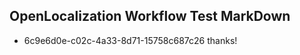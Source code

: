 ## OpenLocalization Workflow Test MarkDown
* 6c9e6d0e-c02c-4a33-8d71-15758c687c26 thanks!

<!--HONumber=Jul16_HO3-->


